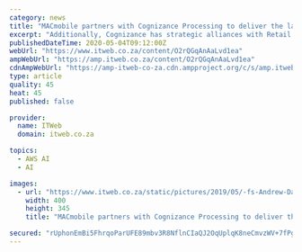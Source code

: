 ```yaml
---
category: news
title: "MACmobile partners with Cognizance Processing to deliver the last mile of supply chain intelligence"
excerpt: "Additionally, Cognizance has strategic alliances with Retail Development Solutions for Category Insights and Pack and Stack Merchandising. With this partnership, MACmobile is closing the loop on supply chain intelligence."
publishedDateTime: 2020-05-04T09:12:00Z
webUrl: "https://www.itweb.co.za/content/O2rQGqAnAaLvd1ea"
ampWebUrl: "https://amp.itweb.co.za/content/O2rQGqAnAaLvd1ea"
cdnAmpWebUrl: "https://amp-itweb-co-za.cdn.ampproject.org/c/s/amp.itweb.co.za/content/O2rQGqAnAaLvd1ea"
type: article
quality: 45
heat: 45
published: false

provider:
  name: ITWeb
  domain: itweb.co.za

topics:
  - AWS AI
  - AI

images:
  - url: "https://www.itweb.co.za/static/pictures/2019/05/-fs-Andrew-Dawson-MACMobile-400X.jpg"
    width: 400
    height: 345
    title: "MACmobile partners with Cognizance Processing to deliver the last mile of supply chain intelligence"

secured: "rUphonEmBi5FhrqoParUFE89mbv3R8NflnCIaQJ2OqUplqK8neCmvzWV+7fPgdm3p4ijAVmc+YRFo92DGIvbtywUdS3t72Hl5sNN7FWllTPWqOhSo+epzMfq9vi9uX5ikUvBdphOF6ZoUyGnOGhyADU37+oExv6mQn3EW4fa1ID3jyFBOgcgE3ICWXO5EaHGyX26pU7uC14jKux/mAl2qcGJtORrLjmNtYYb+3p0M/54i6tGoXAV/eBzdsvx652+jS25EqYn/pYlu2lyWKeojSo8CDQkGx24Y3+3JHvz29y8bqOE0MA/vvtrPU97gyiAvNb7yPOdLEPX2Hi0wfLcUCSb/0JwFY/sYIOpZOh5KZ2+Mu7FLhshnpzQDvIzPvI490dG6CaQabkkxzdN8djtv1Z0HhCRVbcOnlaEJwJG/GbYWA2HOvfhao+abDU5gnhBqkIbBjCh+BYl6IU6D25qv9SdZZ9bP5WDON1JG5xXt18=;/0LPSe0sM8WVoOEU1mcVJw=="
---
```


